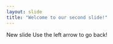 ```yaml
---
layout: slide
title: "Welcome to our second slide!"
---
```

New slide
Use the left arrow to go back!
